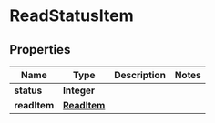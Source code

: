 
# ReadStatusItem

## Properties
Name | Type | Description | Notes
------------ | ------------- | ------------- | -------------
**status** | **Integer** |  | 
**readItem** | [**ReadItem**](ReadItem.md) |  | 



